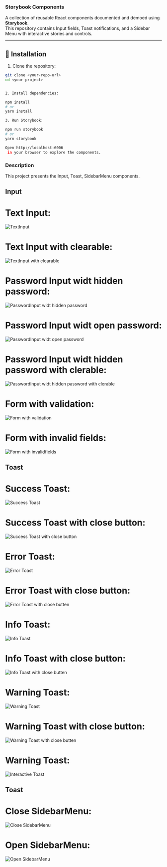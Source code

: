 ### Storybook Components

A collection of reusable React components documented and demoed using **Storybook**.  
This repository contains Input fields, Toast notifications, and a Sidebar Menu with interactive stories and controls.

---

## 🚀 Installation

1. Clone the repository:

```bash
git clone <your-repo-url>
cd <your-project>


2. Install dependencies:

npm install
# or
yarn install

3. Run Storybook:

npm run storybook
# or
yarn storybook

Open http://localhost:6006
 in your browser to explore the components.


```

### Description

This project presents the Input, Toast, SidebarMenu components.

## Input

# Text Input:
![TextInput](https://github.com/StanNatalia/DT-test-task/blob/master/1Снимок%20экрана%202025-09-04%20110606.png)

# Text Input with clearable:
![TextInput with clearable](https://github.com/StanNatalia/DT-test-task/blob/master/2%D0%A1%D0%BD%D0%B8%D0%BC%D0%BE%D0%BA%20%D1%8D%D0%BA%D1%80%D0%B0%D0%BD%D0%B0%202025-09-04%20110734.png)

# Password Input widt hidden password:
![PasswordInput widt hidden password](https://github.com/StanNatalia/DT-test-task/blob/master/3%D0%A1%D0%BD%D0%B8%D0%BC%D0%BE%D0%BA%20%D1%8D%D0%BA%D1%80%D0%B0%D0%BD%D0%B0%202025-09-04%20110842.png)

# Password Input widt open password:
![PasswordInput widt open password](https://github.com/StanNatalia/DT-test-task/blob/master/4%D0%A1%D0%BD%D0%B8%D0%BC%D0%BE%D0%BA%20%D1%8D%D0%BA%D1%80%D0%B0%D0%BD%D0%B0%202025-09-04%20110922.png)

# Password Input widt hidden password with clerable:
![PasswordInput widt hidden password with clerable](https://github.com/StanNatalia/DT-test-task/blob/master/5%D0%A1%D0%BD%D0%B8%D0%BC%D0%BE%D0%BA%20%D1%8D%D0%BA%D1%80%D0%B0%D0%BD%D0%B0%202025-09-04%20111003.png)

# Form with validation:
![Form with validation](https://github.com/StanNatalia/DT-test-task/blob/master/7%D0%A1%D0%BD%D0%B8%D0%BC%D0%BE%D0%BA%20%D1%8D%D0%BA%D1%80%D0%B0%D0%BD%D0%B0%202025-09-04%20111107.png)

# Form with invalid fields:
![Form with invalidfields](https://github.com/StanNatalia/DT-test-task/blob/master/8%D0%A1%D0%BD%D0%B8%D0%BC%D0%BE%D0%BA%20%D1%8D%D0%BA%D1%80%D0%B0%D0%BD%D0%B0%202025-09-04%20111233.png)


## Toast

# Success Toast:
![Success Toast](https://github.com/StanNatalia/DT-test-task/blob/master/9%D0%A1%D0%BD%D0%B8%D0%BC%D0%BE%D0%BA%20%D1%8D%D0%BA%D1%80%D0%B0%D0%BD%D0%B0%202025-09-04%20114358.png)

# Success Toast with close button:
![Success Toast with close button](https://github.com/StanNatalia/DT-test-task/blob/master/10%D0%A1%D0%BD%D0%B8%D0%BC%D0%BE%D0%BA%20%D1%8D%D0%BA%D1%80%D0%B0%D0%BD%D0%B0%202025-09-04%20114443.png)

# Error Toast:
![Error Toast](https://github.com/StanNatalia/DT-test-task/blob/master/11%D0%A1%D0%BD%D0%B8%D0%BC%D0%BE%D0%BA%20%D1%8D%D0%BA%D1%80%D0%B0%D0%BD%D0%B0%202025-09-04%20114516.png)

# Error Toast with close button:
![Error Toast with close butten](https://github.com/StanNatalia/DT-test-task/blob/master/12%D0%A1%D0%BD%D0%B8%D0%BC%D0%BE%D0%BA%20%D1%8D%D0%BA%D1%80%D0%B0%D0%BD%D0%B0%202025-09-04%20114550.png)

# Info Toast:
![Info Toast](https://github.com/StanNatalia/DT-test-task/blob/master/13%D0%A1%D0%BD%D0%B8%D0%BC%D0%BE%D0%BA%20%D1%8D%D0%BA%D1%80%D0%B0%D0%BD%D0%B0%202025-09-04%20114635.png)

# Info Toast with close button:
![Info Toast with close butten](https://github.com/StanNatalia/DT-test-task/blob/master/14%D0%A1%D0%BD%D0%B8%D0%BC%D0%BE%D0%BA%20%D1%8D%D0%BA%D1%80%D0%B0%D0%BD%D0%B0%202025-09-04%20114713.png)

# Warning Toast:
![Warning Toast](https://github.com/StanNatalia/DT-test-task/blob/master/15%D0%A1%D0%BD%D0%B8%D0%BC%D0%BE%D0%BA%20%D1%8D%D0%BA%D1%80%D0%B0%D0%BD%D0%B0%202025-09-04%20114824.png)

# Warning Toast with close button:
![Warning Toast with close butten](https://github.com/StanNatalia/DT-test-task/blob/master/16%D0%A1%D0%BD%D0%B8%D0%BC%D0%BE%D0%BA%20%D1%8D%D0%BA%D1%80%D0%B0%D0%BD%D0%B0%202025-09-04%20114756.png)

# Warning Toast:
![Interactive Toast](https://github.com/StanNatalia/DT-test-task/blob/master/17%D0%A1%D0%BD%D0%B8%D0%BC%D0%BE%D0%BA%20%D1%8D%D0%BA%D1%80%D0%B0%D0%BD%D0%B0%202025-09-04%20114919.png)


## Toast

# Close SidebarMenu:
![Close SidebarMenu](https://github.com/StanNatalia/DT-test-task/blob/master/18%D0%A1%D0%BD%D0%B8%D0%BC%D0%BE%D0%BA%20%D1%8D%D0%BA%D1%80%D0%B0%D0%BD%D0%B0%202025-09-04%20114955.png)

# Open SidebarMenu:
![Open SidebarMenu](https://github.com/StanNatalia/DT-test-task/blob/master/19%D0%A1%D0%BD%D0%B8%D0%BC%D0%BE%D0%BA%20%D1%8D%D0%BA%D1%80%D0%B0%D0%BD%D0%B0%202025-09-04%20115039.png)

